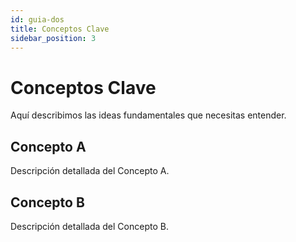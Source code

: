 ```yaml
---
id: guia-dos
title: Conceptos Clave
sidebar_position: 3
---
```


# Conceptos Clave

Aquí describimos las ideas fundamentales que necesitas entender.

## Concepto A

Descripción detallada del Concepto A.

## Concepto B

Descripción detallada del Concepto B.

